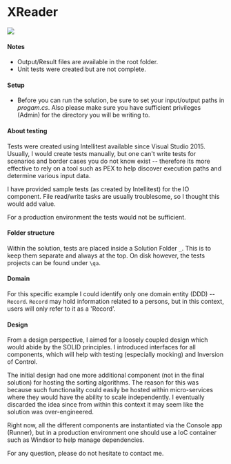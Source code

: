 # XReader

![](http://i.imgur.com/JYN76xl.png)

#### Notes

  - Output/Result files are available in the root folder.
  - Unit tests were created but are not complete.

#### Setup
  - Before you can run the solution, be sure to set your input/output paths in *progam.cs*. Also please make sure you have sufficient privileges (Admin) for the directory you will be writing to.
  
#### About testing
Tests were created using Intellitest available since Visual Studio 2015. Usually, I would create tests manually, but one can't write tests for scenarios and border cases you do not know exist -- therefore its more effective to rely on a tool such as PEX to help discover execution paths and determine various input data.

I have provided sample tests (as created by Intellitest) for the IO component. File read/write tasks are usually troublesome, so I thought this would add value.

For a production environment the tests would not be sufficient.

#### Folder structure
Within the solution, tests are placed inside a Solution Folder `_`. This is to keep them separate and always at the top. On disk however, the tests projects can be found under `\qa`.

#### Domain
For this specific example I could identify only one domain entity (DDD) -- `Record`. `Record` may hold information related to a persons, but in this context, users will only refer to it as a 'Record'.

#### Design
From a design perspective, I aimed for a loosely coupled design which would abide by the SOLID principles. I introduced interfaces for all components, which will help with testing (especially mocking) and Inversion of Control. 

The initial design had one more additional component (not in the final solution) for hosting the sorting algorithms. The reason for this was because such functionality could easily be hosted within micro-services where they would have the ability to scale independently. I eventually discarded the idea since from within this context it may seem like the solution was over-engineered. 

Right now, all the different components are instantiated via the Console app (Runner), but in a production environment one should use a IoC container such as Windsor to help manage dependencies.

For any question, please do not hesitate to contact me.
